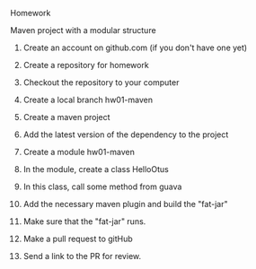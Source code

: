 Homework

Maven project with a modular structure

1) Create an account on github.com (if you don't have one yet)

2) Create a repository for homework

3) Checkout the repository to your computer

4) Create a local branch hw01-maven

5) Create a maven project

6) Add the latest version of the dependency to the project

7) Create a module hw01-maven

8) In the module, create a class HelloOtus

9) In this class, call some method from guava

10) Add the necessary maven plugin and build the "fat-jar"

11) Make sure that the "fat-jar" runs.

12) Make a pull request to gitHub

13) Send a link to the PR for review.
